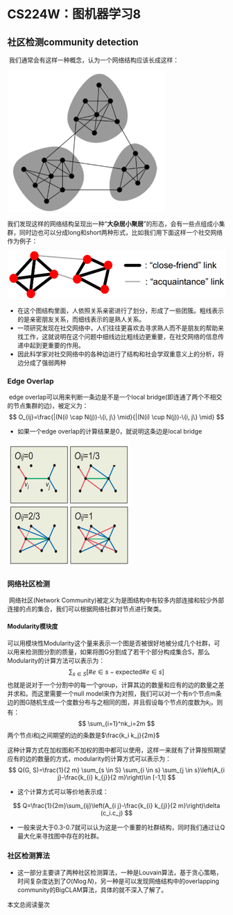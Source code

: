 # CS224W：图机器学习8

## 社区检测community detection

​	  我们通常会有这样一种概念，认为一个网络结构应该长成这样：

<img src="static/image-20210714130853543.png" alt="image-20210714130853543" style="zoom:67%;" />



我们发现这样的网络结构呈现出一种“**大杂居小聚居**”的形态，会有一些点组成小集群，同时边也可以分成long和short两种形式，比如我们用下面这样一个社交网络作为例子：

![image-20210714133153558](static/image-20210714133153558.png)

- 在这个图结构里面，人依照关系亲密进行了划分，形成了一些团簇。粗线表示的是亲密朋友关系，而细线表示的是熟人关系。
- 一项研究发现在社交网络中，人们往往更喜欢去寻求熟人而不是朋友的帮助来找工作，这就说明在这个问题中细线边比粗线边更重要，在社交网络的信息传递中起到更重要的作用。
- 因此科学家对社交网络中的各种边进行了结构和社会学双重意义上的分析，将边分成了强弱两种



### Edge Overlap

​	edge overlap可以用来判断一条边是不是一个local bridge(即连通了两个不相交的节点集群的边)，被定义为：
$$
O_{ij}=\frac{|(N(i) \cap N(j))-\{i, j\} \mid}{|(N(i) \cup N(j))-\{i, j\} \mid}
$$

- 如果一个edge overlap的计算结果是0，就说明这条边是local bridge

<img src="static/image-20210714141231057.png" alt="image-20210714141231057" style="zoom:50%;" />

### 网络社区检测

​		网络社区(Network Community)被定义为是图结构中有较多内部连接和较少外部连接的点的集合，我们可以根据网络社群对节点进行聚类。

#### Modularity模块度

​	  可以用模块性Modularity这个量来表示一个图是否被很好地被分成几个社群，可以用来检测图分割的质量，如果将图G分割成了若干个部分构成集合S，那么Modularity的计算方法可以表示为：
$$
\sum_{s\in S}[\# e\in s-\mathrm{expected}\#e\in s]
$$
也就是说对于一个分割中的每一个group，计算其边的数量和应有的边的数量之差并求和。而这里需要一个null model来作为对照，我们可以对一个有n个节点m条边的图G随机生成一个度数分布与之相同的图，并且假设每个节点的度数为$k_i$，则有：
$$
\sum_{i=1}^nk_i=2m
$$
两个节点i和j之间期望的边的条数是$\frac{k_i k_j}{2m}$

​	  这种计算方式在加权图和不加权的图中都可以使用，这样一来就有了计算按照期望应有的边的数量的方式，modularity的计算方式可以表示为：
$$
Q(G, S)=\frac{1}{2 m} \sum_{s \in S} \sum_{i \in s} \sum_{j \in s}\left(A_{i j}-\frac{k_{i} k_{j}}{2 m}\right)\in [-1,1]
$$

- 这个计算方式可以等价地表示成：

$$
Q=\frac{1}{2m}\sum_{ij}\left(A_{i j}-\frac{k_{i} k_{j}}{2 m}\right)\delta (c_i.c_j)
$$

- 一般来说大于0.3-0.7就可以认为这是一个重要的社群结构，同时我们通过让Q最大化来寻找图中存在的社群。

### 社区检测算法

- 这一部分主要讲了两种社区检测算法，一种是Louvain算法，基于贪心策略，时间复杂度达到了$O(N\log N)$，另一种是可以发现网络结构中的overlapping community的BigCLAM算法，具体的就不深入了解了。


<span id="busuanzi_container_page_pv">本文总阅读量<span id="busuanzi_value_page_pv"></span>次</span>